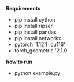 <b> Requirements </b>
- pip install cython
- pip install ripser
- pip install pandas
- pip install networkx
- pytorch '1.12.1+cu116'
- torch_geometric '2.1.0'

<b> how to run </b>
- python example.py 